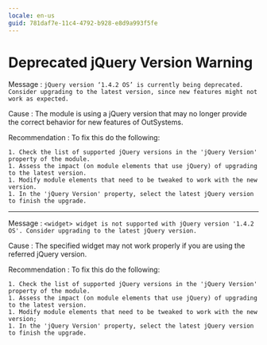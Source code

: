 ```yaml
---
locale: en-us
guid: 781daf7e-11c4-4792-b928-e8d9a993f5fe
---
```


# Deprecated jQuery Version Warning

Message
:   `jQuery version ‘1.4.2 OS’ is currently being deprecated. Consider upgrading to the latest version, since new features might not work as expected.`

Cause
:   The module is using a jQuery version that may no longer provide the correct behavior for new features of OutSystems.

Recommendation
:   To fix this do the following:

    1. Check the list of supported jQuery versions in the 'jQuery Version' property of the module.
    1. Assess the impact (on module elements that use jQuery) of upgrading to the latest version.
    1. Modify module elements that need to be tweaked to work with the new version.
    1. In the 'jQuery Version' property, select the latest jQuery version to finish the upgrade.

---

Message
:   `<widget> widget is not supported with jQuery version '1.4.2 OS'. Consider upgrading to the latest jQuery version.`

Cause
:   The specified widget may not work properly if you are using the referred jQuery version.

Recommendation
:   To fix this do the following:

    1. Check the list of supported jQuery versions in the 'jQuery Version' property of the module.
    1. Assess the impact (on module elements that use jQuery) of upgrading to the latest version.
    1. Modify module elements that need to be tweaked to work with the new version;
    1. In the 'jQuery Version' property, select the latest jQuery version to finish the upgrade.
